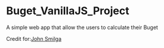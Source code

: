 # Buget_VanillaJS_Project

A simple web app that allow the users to calculate their Buget

Credit for:[John Smilga](https://github.com/john-smilga)
